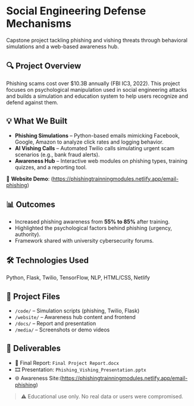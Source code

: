# Social Engineering Defense Mechanisms

Capstone project tackling phishing and vishing threats through behavioral simulations and a web-based awareness hub.

## 🔍 Project Overview

Phishing scams cost over $10.3B annually (FBI IC3, 2022). This project focuses on psychological manipulation used in social engineering attacks and builds a simulation and education system to help users recognize and defend against them.

## 💡 What We Built

- **Phishing Simulations** – Python-based emails mimicking Facebook, Google, Amazon to analyze click rates and logging behavior.
- **AI Vishing Calls** – Automated Twilio calls simulating urgent scam scenarios (e.g., bank fraud alerts).
- **Awareness Hub** – Interactive web modules on phishing types, training quizzes, and a reporting tool.

🔗 **Website Demo**: (https://phishingtrainningmodules.netlify.app/email-phishing)

## 📊 Outcomes

- Increased phishing awareness from **55% to 85%** after training.
- Highlighted the psychological factors behind phishing (urgency, authority).
- Framework shared with university cybersecurity forums.

## 🛠️ Technologies Used

Python, Flask, Twilio, TensorFlow, NLP, HTML/CSS, Netlify

## 📁 Project Files

- `/code/` – Simulation scripts (phishing, Twilio, Flask)
- `/website/` – Awareness hub content and frontend
- `/docs/` – Report and presentation
- `/media/` – Screenshots or demo videos

## 📄 Deliverables

- 📘 Final Report: `Final Project Report.docx`
- 🎞️ Presentation: `Phishing_Vishing_Presentation.pptx`
- 🌐 Awareness Site:(https://phishingtrainningmodules.netlify.app/email-phishing)

> ⚠️ Educational use only. No real data or users were compromised.

